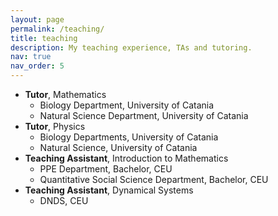```yaml
---
layout: page
permalink: /teaching/
title: teaching
description: My teaching experience, TAs and tutoring.
nav: true
nav_order: 5
---
```


- **Tutor**, Mathematics
  - Biology Department, University of Catania
  - Natural Science Department, University of Catania
- **Tutor**, Physics
  - Biology  Departments, University of Catania
  - Natural Science, University of Catania
- **Teaching Assistant**, Introduction to Mathematics
  - PPE Department, Bachelor, CEU
  - Quantitative Social Science Department, Bachelor, CEU
- **Teaching Assistant**, Dynamical Systems
  - DNDS,  CEU